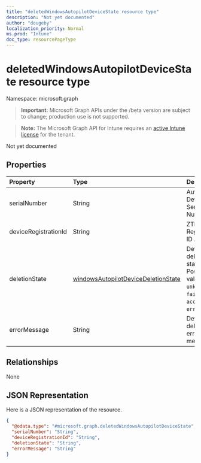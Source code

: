 ```yaml
---
title: "deletedWindowsAutopilotDeviceState resource type"
description: "Not yet documented"
author: "dougeby"
localization_priority: Normal
ms.prod: "Intune"
doc_type: resourcePageType
---
```


# deletedWindowsAutopilotDeviceState resource type

Namespace: microsoft.graph

> **Important:** Microsoft Graph APIs under the /beta version are subject to change; production use is not supported.

> **Note:** The Microsoft Graph API for Intune requires an [active Intune license](https://go.microsoft.com/fwlink/?linkid=839381) for the tenant.

Not yet documented

## Properties
|Property|Type|Description|
|:---|:---|:---|
|serialNumber|String|Autopilot Device Serial Number|
|deviceRegistrationId|String|ZTD Device Registration ID .|
|deletionState|[windowsAutopilotDeviceDeletionState](../resources/intune-enrollment-windowsautopilotdevicedeletionstate.md)|Device deletion state. Possible values are: `unknown`, `failed`, `accepted`, `error`.|
|errorMessage|String|Device deletion error message.|

## Relationships
None

## JSON Representation
Here is a JSON representation of the resource.
<!-- {
  "blockType": "resource",
  "@odata.type": "microsoft.graph.deletedWindowsAutopilotDeviceState"
}
-->
``` json
{
  "@odata.type": "#microsoft.graph.deletedWindowsAutopilotDeviceState",
  "serialNumber": "String",
  "deviceRegistrationId": "String",
  "deletionState": "String",
  "errorMessage": "String"
}
```




